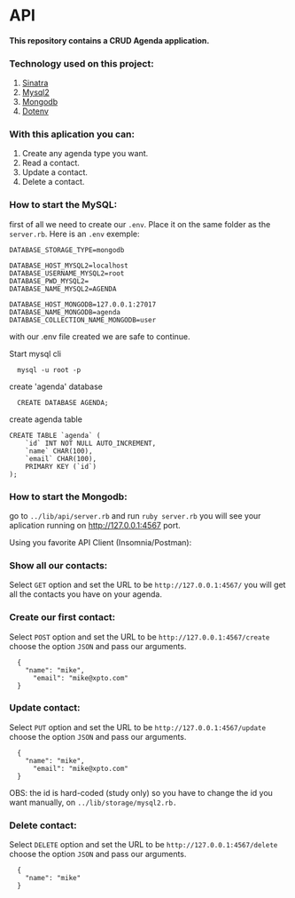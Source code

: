# API

#### This repository contains a CRUD Agenda application.

### Technology used on this project:
1. [Sinatra](https://github.com/sinatra/sinatra)
1. [Mysql2](https://github.com/brianmario/mysql2)
1. [Mongodb](https://github.com/mongodb/mongo-ruby-driver)
1. [Dotenv](https://github.com/bkeepers/dotenv)

### With this aplication you can:
1. Create any agenda type you want.
1. Read a contact.
1. Update a contact.
1. Delete a contact.

### How to start the MySQL:

first of all we need to create our ```.env```. Place it on the same folder as the ```server.rb```. Here is an ```.env``` exemple:

```
DATABASE_STORAGE_TYPE=mongodb

DATABASE_HOST_MYSQL2=localhost
DATABASE_USERNAME_MYSQL2=root
DATABASE_PWD_MYSQL2=
DATABASE_NAME_MYSQL2=AGENDA

DATABASE_HOST_MONGODB=127.0.0.1:27017
DATABASE_NAME_MONGODB=agenda
DATABASE_COLLECTION_NAME_MONGODB=user
```

with our .env file created we are safe to continue.

Start mysql cli

````
  mysql -u root -p
````

create 'agenda' database

```
  CREATE DATABASE AGENDA;
```

create agenda table

````
CREATE TABLE `agenda` (
	`id` INT NOT NULL AUTO_INCREMENT,
	`name` CHAR(100),
	`email` CHAR(100),
	PRIMARY KEY (`id`)
);
````

### How to start the Mongodb:



go to ```../lib/api/server.rb``` and run ```ruby server.rb``` you will see your aplication running on http://127.0.0.1:4567 port.

Using you favorite API Client (Insomnia/Postman):

### Show all our contacts:
 Select ```GET``` option and set the URL to be ```http://127.0.0.1:4567/``` you will get all the contacts you have on your agenda.

### Create our first contact:
Select ```POST``` option and set the URL to be ```http://127.0.0.1:4567/create``` choose the option ```JSON``` and pass our arguments.

```
  {
    "name": "mike",
	  "email": "mike@xpto.com"
  }
```

### Update  contact:
Select ```PUT``` option and set the URL to be ```http://127.0.0.1:4567/update``` choose the option ```JSON``` and pass our arguments.

```
  {
    "name": "mike",
	  "email": "mike@xpto.com"
  }
```

OBS: the id is hard-coded (study only) so you have to change the id you want manually, on ```../lib/storage/mysql2.rb.```

### Delete contact:
Select ```DELETE``` option and set the URL to be ```http://127.0.0.1:4567/delete``` choose the option ```JSON``` and pass our arguments.

```
  {
    "name": "mike"
  }
```











